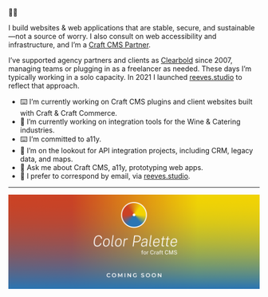 👋🏻

I build websites & web applications that are stable, secure, and sustainable—not a source of worry. I also consult on web accessibility and infrastructure, and I’m a [Craft CMS Partner](https://craftcms.com/partners/clearbold).

I’ve supported agency partners and clients as [Clearbold](https://clearbold.com) since 2007, managing teams or plugging in as a freelancer as needed. These days I’m typically working in a solo capacity. In 2021 I launched [reeves.studio](https://reeves.studio) to reflect that approach.

- ⌨️ I’m currently working on Craft CMS plugins and client websites built with Craft & Craft Commerce.
- 🍷 I’m currently working on integration tools for the Wine & Catering industries.
- ⌨️ I’m committed to a11y.
- 👀 I’m on the lookout for API integration projects, including CRM, legacy data, and maps.
- 💬 Ask me about Craft CMS, a11y, prototyping web apps.
- 📧 I prefer to correspond by email, via [reeves.studio](https://reeves.studio).

***

![Color Palette for Craft CMS - Coming Soon](color-palette-banner-1800.png)
